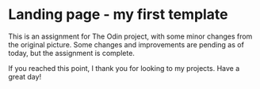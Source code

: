 # Landing page - my first template

This is an assignment for The Odin project, with some minor changes from the original picture. Some changes and improvements are pending as of today, but the assignment is complete.

If you reached this point, I thank you for looking to my projects. Have a great day!
